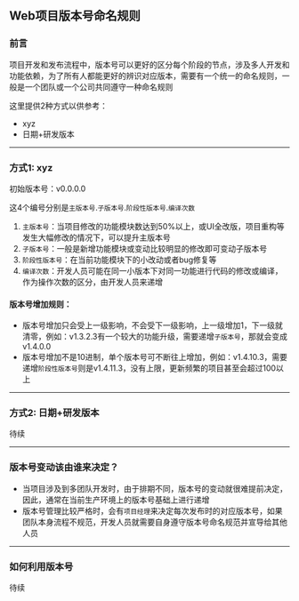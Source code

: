 ## Web项目版本号命名规则


### 前言
项目开发和发布流程中，版本号可以更好的区分每个阶段的节点，涉及多人开发和功能依赖，为了所有人都能更好的辨识对应版本，需要有一个统一的命名规则，一般是一个团队或一个公司共同遵守一种命名规则

这里提供2种方式以供参考：
- xyz
- 日期+研发版本



-------
### 方式1: xyz
初始版本号：v0.0.0.0

这4个编号分别是`主版本号`.`子版本号`.`阶段性版本号`.`编译次数`

1. `主版本号`：当项目修改的功能模块数达到50%以上，或UI全改版，项目重构等发生大幅修改的情况下，可以提升主版本号
2. `子版本号`：一般是新增功能模块或变动比较明显的修改即可变动子版本号
3. `阶段性版本号`：在当前功能模块下的小改动或者bug修复等
4. `编译次数`：开发人员可能在同一小版本下对同一功能进行代码的修改或编译，作为操作次数的区分，由开发人员来递增

#### 版本号增加规则：
- 版本号增加只会受上一级影响，不会受下一级影响，上一级增加1，下一级就清零，例如：v1.3.2.3有一个较大的功能升级，需要递增`子版本号`，那就会变成v1.4.0.0
- 版本号增加不是10进制，单个版本号可不断往上增加，例如：v1.4.10.3，需要递增`阶段性版本号`则是v1.4.11.3，没有上限，更新频繁的项目甚至会超过100以上



-------
### 方式2: 日期+研发版本
待续


-------
### 版本号变动该由谁来决定？
- 当项目涉及到多团队开发时，由于排期不同，版本号的变动就很难提前决定，因此，通常在当前生产环境上的版本号基础上进行递增
- 版本号管理比较严格时，会有`项目经理`来决定每次发布时的对应版本号，如果团队本身流程不规范，开发人员就需要自身遵守版本号命名规范并宣导给其他人员


-------
### 如何利用版本号
待续





















